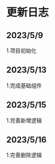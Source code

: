 # 更新日志

## 2023/5/9

1.项目初始化

## 2023/5/13

1.完成基础组件

## 2023/5/15

1.完善新增逻辑

## 2023/5/16

1.完善删除逻辑
